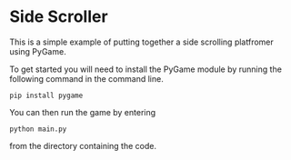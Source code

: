 # Side Scroller
This is a simple example of putting together a side scrolling platfromer using PyGame.

To get started you will need to install the PyGame module by running the following command in the command line.

```
pip install pygame
```

You can then run the game by entering

```
python main.py
```

from the directory containing the code.